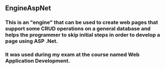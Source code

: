## EngineAspNet ##

### This is an "engine" that can be used to create web pages that support some CRUD operations on a general database and helps the programmer to skip initial steps in order to develop a page using ASP .Net. ###
### It was used during my exam at the course named Web Application Development. ###
